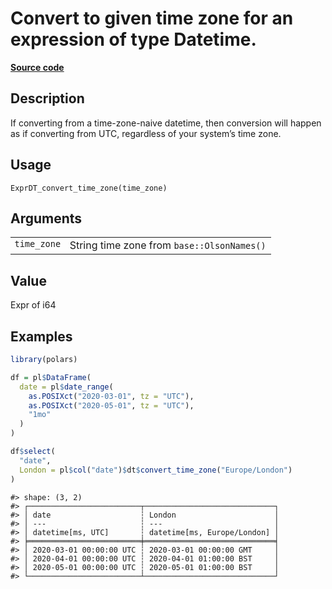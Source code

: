 

# Convert to given time zone for an expression of type Datetime.

[**Source code**](https://github.com/pola-rs/r-polars/tree/741f9cd2614b3302a4d033bcae447425e1b91191/R/expr__datetime.R#L661)

## Description

If converting from a time-zone-naive datetime, then conversion will
happen as if converting from UTC, regardless of your system’s time zone.

## Usage

<pre><code class='language-R'>ExprDT_convert_time_zone(time_zone)
</code></pre>

## Arguments

<table>
<tr>
<td style="white-space: nowrap; font-family: monospace; vertical-align: top">
<code id="ExprDT_convert_time_zone_:_time_zone">time_zone</code>
</td>
<td>
String time zone from <code>base::OlsonNames()</code>
</td>
</tr>
</table>

## Value

Expr of i64

## Examples

``` r
library(polars)

df = pl$DataFrame(
  date = pl$date_range(
    as.POSIXct("2020-03-01", tz = "UTC"),
    as.POSIXct("2020-05-01", tz = "UTC"),
    "1mo"
  )
)

df$select(
  "date",
  London = pl$col("date")$dt$convert_time_zone("Europe/London")
)
```

    #> shape: (3, 2)
    #> ┌─────────────────────────┬─────────────────────────────┐
    #> │ date                    ┆ London                      │
    #> │ ---                     ┆ ---                         │
    #> │ datetime[ms, UTC]       ┆ datetime[ms, Europe/London] │
    #> ╞═════════════════════════╪═════════════════════════════╡
    #> │ 2020-03-01 00:00:00 UTC ┆ 2020-03-01 00:00:00 GMT     │
    #> │ 2020-04-01 00:00:00 UTC ┆ 2020-04-01 01:00:00 BST     │
    #> │ 2020-05-01 00:00:00 UTC ┆ 2020-05-01 01:00:00 BST     │
    #> └─────────────────────────┴─────────────────────────────┘
